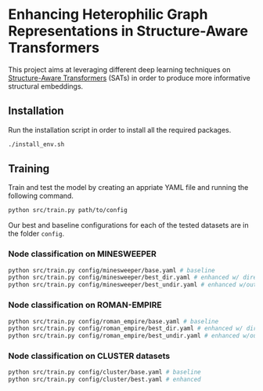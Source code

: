 # Enhancing Heterophilic Graph Representations in Structure-Aware Transformers

This project aims at leveraging different deep learning techniques on [Structure-Aware Transformers](https://arxiv.org/abs/2202.03036) (SATs) in order to produce more informative structural embeddings.

## Installation
Run the installation script in order to install all the required packages.

```bash
./install_env.sh
```

## Training
Train and test the model by creating an appriate YAML file and running the following command.

```bash
python src/train.py path/to/config
```

Our best and baseline configurations for each of the tested datasets are in the folder `config`.

### Node classification on MINESWEEPER
```bash
python src/train.py config/minesweeper/base.yaml # baseline
python src/train.py config/minesweeper/best_dir.yaml # enhanced w/ directionality
python src/train.py config/minesweeper/best_undir.yaml # enhanced w/out directionality
```

### Node classification on ROMAN-EMPIRE
```bash
python src/train.py config/roman_empire/base.yaml # baseline
python src/train.py config/roman_empire/best_dir.yaml # enhanced w/ directionality
python src/train.py config/roman_empire/best_undir.yaml # enhanced w/out directionality
```

### Node classification on CLUSTER datasets
```bash
python src/train.py config/cluster/base.yaml # baseline
python src/train.py config/cluster/best.yaml # enhanced
```